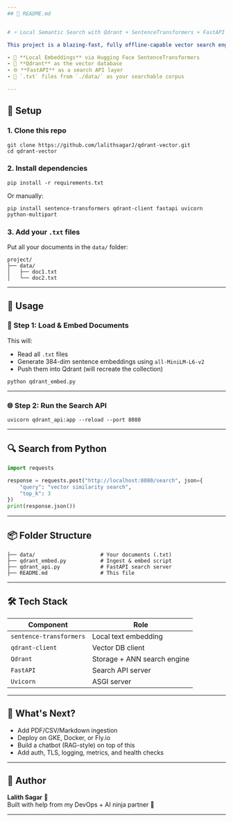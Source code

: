 ```yaml
---
## 📄 README.md


# ⚡ Local Semantic Search with Qdrant + SentenceTransformers + FastAPI

This project is a blazing-fast, fully offline-capable vector search engine using:

- 🧠 **Local Embeddings** via Hugging Face SentenceTransformers
- 🚀 **Qdrant** as the vector database
- 🌐 **FastAPI** as a search API layer
- 📂 `.txt` files from `./data/` as your searchable corpus

---
```


## 🔧 Setup

### 1. Clone this repo

```
git clone https://github.com/lalithsagarJ/qdrant-vector.git
cd qdrant-vector
```

### 2. Install dependencies

```
pip install -r requirements.txt
```

Or manually:

```
pip install sentence-transformers qdrant-client fastapi uvicorn python-multipart
```

### 3. Add your `.txt` files

Put all your documents in the `data/` folder:

```
project/
├── data/
│   ├── doc1.txt
│   └── doc2.txt
```

---

## 🚀 Usage

### 🧠 Step 1: Load & Embed Documents

This will:
- Read all `.txt` files
- Generate 384-dim sentence embeddings using `all-MiniLM-L6-v2`
- Push them into Qdrant (will recreate the collection)

```
python qdrant_embed.py
```

---

### 🌐 Step 2: Run the Search API

```
uvicorn qdrant_api:app --reload --port 8080
```

---

## 🔍 Search from Python

```python
import requests

response = requests.post("http://localhost:8080/search", json={
    "query": "vector similarity search",
    "top_k": 3
})
print(response.json())
```

---

## 📦 Folder Structure

```
├── data/                     # Your documents (.txt)
├── qdrant_embed.py           # Ingest & embed script
├── qdrant_api.py             # FastAPI search server
├── README.md                 # This file
```

---

## 🛠 Tech Stack

| Component              | Role                               |
|------------------------|------------------------------------|
| `sentence-transformers`| Local text embedding               |
| `qdrant-client`        | Vector DB client                   |
| `Qdrant`               | Storage + ANN search engine        |
| `FastAPI`              | Search API server                  |
| `Uvicorn`              | ASGI server                        |

---

## 🧩 What's Next?

- Add PDF/CSV/Markdown ingestion
- Deploy on GKE, Docker, or Fly.io
- Build a chatbot (RAG-style) on top of this
- Add auth, TLS, logging, metrics, and health checks

---

## 🧠 Author

**Lalith Sagar** 🤠  
Built with help from my DevOps + AI ninja partner 🥷

---

